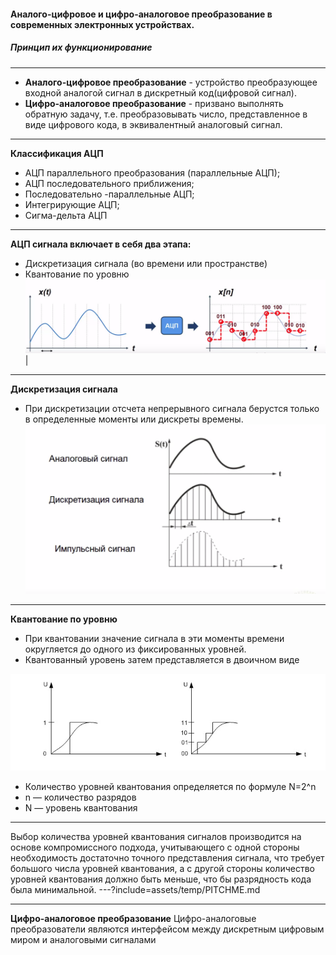 
#### Аналого-цифровое и цифро-аналоговое преобразование в современных электронных устройствах.
##### Принцип их функционирование
---
- **Аналого-цифровое преобразование** - устройство преобразующее входной аналогой сигнал в дискретный код(цифровой сигнал). 
- **Цифро-аналоговое преобразование** - призвано выполнять обратную задачу, т.е. преобразовывать число, представленное в виде цифрового кода, в эквивалентный аналоговый сигнал. 
---
**Классификация АЦП**
- АЦП параллельного преобразования (параллельные АЦП);
- АЦП последовательного приближения;
- Последовательно -параллельные АЦП;
- Интегрирующие АЦП;
- Сигма-дельта АЦП
---
**АЦП сигнала включает в себя два этапа:**
- Дискретизация сигнала (во времени или пространстве)
- Квантование по уровню
![3](assets/images/3.png) |
 
---
**Дискретизация сигнала**
- При дискретизации отсчета непрерывного сигнала берустся только в определенные моменты или дискреты времены.
![1](assets/images/1.png)
---
**Квантование по уровню**
- При квантовании значение сигнала в эти моменты времени округляется до одного из фиксированных уровней. 
- Квантованный уровень затем представляется в двоичном виде 

![2](assets/images/2.png)
- Количество уровней квантования определяется по формуле N=2^n
- n — количество разрядов
- N — уровень квантования
---
Выбор количества уровней квантования сигналов производится на основе компромиссного подхода, учитывающего с одной стороны необходимость достаточно точного представления сигнала, что требует большого числа уровней квантования, а с другой стороны количество уровней квантования должно быть меньше, что бы разрядность кода была минимальной.
---?include=assets/temp/PITCHME.md

---
**Цифро-аналоговое преобразование**
Цифро-аналоговые преобразователи являются интерфейсом между дискретным цифровым миром и аналоговыми сигналами

